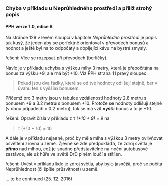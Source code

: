 ### Chyba v příkladu u Neprůhledného prostředí a příliž strohý popis

#### PPH verze 1.0, edice B

Na stránce 129 v levém sloupci v kapitole *Neprůhledné prostředí* je popis tak kusý,
že jeden aby se perfektně orientoval v převodech bonusů a hodnot a ještě byl na to odpočatý a dopíjející kávu na bystré smysly.

řešení: Více se rozepsat při převodech (berličky).

Navíc je v příkladu uchyba s výškou mlhy 3 metry, která je přepočítána na bonus za výšku +9, ale má být +10.
Viz PPH strana 11 pravý sloupec:
> Pokud jsou dva řádky, které se od tvé hodnoty odlišují stejně, ber v úvahu ten s vyšším bonusem.

Přičemž pro 3 metry jsou v tabulce vzdáleností hodnoty 2.8 metru s bonusem +9 a 3.2 metru s bonusem +10. Protože se
hodnoty odlišují stejně (v obou případech o 0.2 metru), tak se má vzít **vyšší** bonus a to je +10.

řešení: Opravit čísla v příkladu z *τ (+10 + 9) = 9* na 
> τ (+10 + 10) = 10

A dále je v příkladu nejasné, proč by měla mlha s výškou 3 metry ovlivňovat osvětlení zrovna u země.
Zjevně se zde předpokládá, že zdroj světla je **přímo** nad mlhou, což je snadno představitelné na noční autobusové zastávce,
ale už hůře ve světě DrD plném loučí a střílen.

řešení: Uvést v příkladu kde je zdroj světla, aby bylo jasnější, proč se počítá Neprůhlednost (či špíše průsvitnost) u země.

... to be continued (25. 12. 2016)